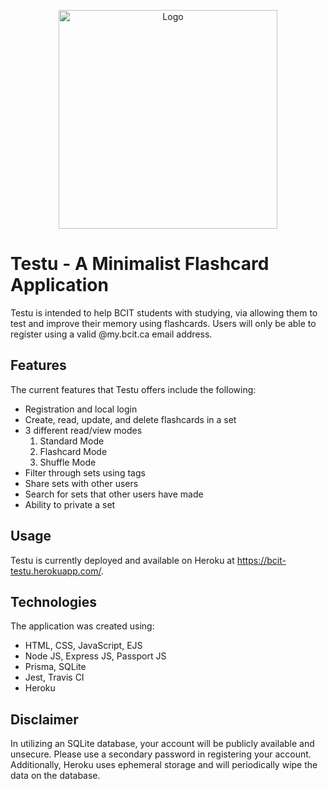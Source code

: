 <p align="center">
  <img src="https://github.com/hu9okwan/testu/blob/main/public/imgs/flashcardset.png" width="350" title="Logo">
</p>

# Testu - A Minimalist Flashcard Application

Testu is intended to help BCIT students with studying, via allowing them to test and improve their memory using flashcards. Users will only be able to register using a valid @my.bcit.ca email address.

## Features
The current features that Testu offers include the following:
- Registration and local login 
- Create, read, update, and delete flashcards in a set
- 3 different read/view modes
  1. Standard Mode
  2. Flashcard Mode
  3. Shuffle Mode
- Filter through sets using tags 
- Share sets with other users
- Search for sets that other users have made
- Ability to private a set

## Usage
Testu is currently deployed and available on Heroku at https://bcit-testu.herokuapp.com/.

## Technologies
The application was created using:
- HTML, CSS, JavaScript, EJS
- Node JS, Express JS, Passport JS
- Prisma, SQLite
- Jest, Travis CI
- Heroku

## Disclaimer
In utilizing an SQLite database, your account will be publicly available and unsecure. Please use a secondary password in registering your account. Additionally, Heroku uses ephemeral storage and will periodically wipe the data on the database. 
